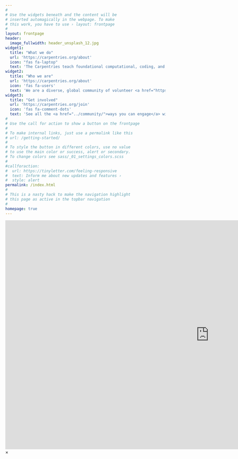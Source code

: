 ```yaml
---
#
# Use the widgets beneath and the content will be
# inserted automagically in the webpage. To make
# this work, you have to use › layout: frontpage
#
layout: frontpage
header:
  image_fullwidth: header_unsplash_12.jpg
widget1:
  title: "What we do"
  url: 'https://carpentries.org/about'
  icon: "fas fa-laptop"
  text: 'The Carpentries teach foundational computational, coding, and data science skills to researchers worldwide. Software Carpentry and Data Carpentry workshops are based on our lessons. Workshop hosts, Instructors, and learners must be prepared to follow our <a href="http://docs.carpentries.org/topic_folders/policies/code-of-conduct.html">Code of Conduct</a>.'
widget2:
  title: "Who we are"
  url: 'https://carpentries.org/about'
  icon: 'fas fa-users'
  text: 'We are a diverse, global community of volunteer <a href="https://software-carpentry.org/team/">Instructors</a>, helpers, <a href="../trainers/">Trainers</a>, <a href="../maintainers/">Maintainers</a>, champions, <a href="../members/">member organisations</a>, supporters, and <a href="../team/">staff</a>. <a href="https://www.eventbrite.com/e/carpentrycon-2018-tickets-42447719271">Join us</a> at <a href="http://www.carpentrycon.org/">CarpentryCon 2018</a> in Dublin, our key community-building and networking event this year.'
widget3:
  title: "Get involved"
  url: 'https://carpentries.org/join'
  icon: 'fas fa-comment-dots'
  text: 'See all the <a href="../community/">ways you can engage</a> with the Carpentries. Get information about upcoming events such as workshops, meetups, and discussions from our <a href="../community/#community-events">community calendar</a>, or from our twice-monthly <a href="../newsletter">newsletter</a>, <em>Carpentry Clippings</em>. Follow us on <a href="https://twitter.com/thecarpentries/">Twitter</a>, <a href="https://www.facebook.com/carpentries">Facebook</a>, and <a href="https://swc-slack-invite.herokuapp.com/">Slack</a>.'
#
# Use the call for action to show a button on the frontpage
#
# To make internal links, just use a permalink like this
# url: /getting-started/
#
# To style the button in different colors, use no value
# to use the main color or success, alert or secondary.
# To change colors see sass/_01_settings_colors.scss
#
#callforaction:
#  url: https://tinyletter.com/feeling-responsive
#  text: Inform me about new updates and features ›
#  style: alert
permalink: /index.html
#
# This is a nasty hack to make the navigation highlight
# this page as active in the topbar navigation
#
homepage: true
---
```


<div id="videoModal" class="reveal-modal large" data-reveal="">
  <div class="flex-video widescreen vimeo" style="display: block;">
    <iframe width="1280" height="720" src="https://www.youtube.com/embed/3b5zCFSmVvU" frameborder="0" allowfullscreen></iframe>
  </div>
  <a class="close-reveal-modal">&#215;</a>
</div>
